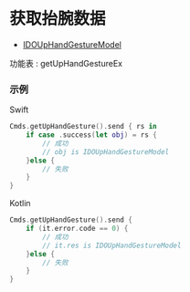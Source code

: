 # 获取抬腕数据
* [IDOUpHandGestureModel](../model/IDOUpHandGestureModel.md)

功能表 : getUpHandGestureEx

### 示例

Swift
```swift
Cmds.getUpHandGesture().send { rs in
    if case .success(let obj) = rs {
        // 成功
        // obj is IDOUpHandGestureModel
    }else {
        // 失败
    }
}
```

Kotlin
```kotlin
Cmds.getUpHandGesture().send {
    if (it.error.code == 0) {
        // 成功
        // it.res is IDOUpHandGestureModel
    }else {
        // 失败
    }
}
```
